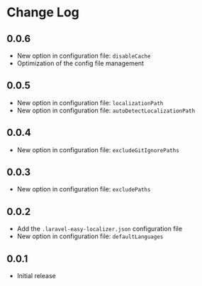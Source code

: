 # Change Log

## 0.0.6
- New option in configuration file: `disableCache`
- Optimization of the config file management

## 0.0.5
- New option in configuration file: `localizationPath`
- New option in configuration file: `autoDetectLocalizationPath`

## 0.0.4
- New option in configuration file: `excludeGitIgnorePaths`

## 0.0.3
- New option in configuration file: `excludePaths`

## 0.0.2
- Add the `.laravel-easy-localizer.json` configuration file
- New option in configuration file: `defaultLanguages`

## 0.0.1
- Initial release